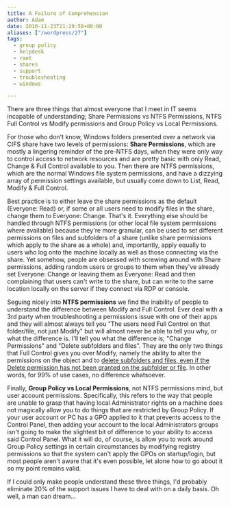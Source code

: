```yaml
---
title: A Failure of Comprehension
author: Adam
date: 2010-11-23T21:29:58+00:00
aliases: ["/wordpress/27"]
tags:
  - group policy
  - helpdesk
  - rant
  - shares
  - support
  - troubleshooting
  - windows

---
```

There are three things that almost everyone that I meet in IT seems incapable of understanding; Share Permissions vs NTFS Permissions, NTFS Full Control vs Modify permissions and Group Policy vs Local Permissions.

For those who don't know, Windows folders presented over a network via CIFS share have two levels of permissions: **Share Permissions**, which are mostly a lingering reminder of the pre-NTFS days, when they were only way to control access to network resources and are pretty basic with only Read, Change & Full Control available to you. Then there are NTFS permissions, which are the normal Windows file system permissions, and have a dizzying array of permission settings available, but usually come down to List, Read, Modify & Full Control.

Best practice is to either leave the share permissions as the default (Everyone: Read) or, if some or all users need to modify files in the share, change them to Everyone: Change. That's it. Everything else should be handled through NTFS permissions (or other local file system permissions where available) because they're more granular, can be used to set different permissions on files and subfolders of a share (unlike share permissions which apply to the share as a whole) and, importantly, apply equally to users who log onto the machine locally as well as those connecting via the share. Yet somehow, people are obsessed with screwing around with Share permissions, adding random users or groups to them when they've already set Everyone: Change or leaving them as Everyone: Read and then complaining that users can't write to the share, but can write to the same location locally on the server if they connect via RDP or console.

Seguing nicely into **NTFS permissions** we find the inability of people to understand the difference between Modify and Full Control. Ever deal with a 3rd party when troubleshooting a permissions issue with one of their apps and they will almost always tell you "The users need Full Control on that folder/file, not just Modify" but will almost never be able to tell you why, or what the difference is. I'll tell you what the difference is; "Change Permissions" and "Delete subfolders and files". They are the only two things that Full Control gives you over Modify, namely the ability to alter the permissions on the object and to [delete subfolders and files, even if the Delete permission has not been granted on the subfolder or file][1]. In other words, for 99% of use cases, no difference whatsoever.

Finally, **Group Policy vs Local Permissions**, not NTFS permissions mind, but user account permissions. Specifically, this refers to the way that people are unable to grasp that having local Administrator rights on a machine does not magically allow you to do things that are restricted by Group Policy. If your user account or PC has a GPO applied to it that prevents access to the Control Panel, then adding your account to the local Administrators groups isn't going to make the slightest bit of difference to your ability to access said Control Panel. What it will do, of course, is allow you to work around Group Policy settings in certain circumstances by modifying registry permissions so that the system can't apply the GPOs on startup/login, but most people aren't aware that it's even possible, let alone how to go about it so my point remains valid.

If I could only make people understand these three things, I'd probably eliminate 20% of the support issues I have to deal with on a daily basis. Oh well, a man can dream...

 [1]: http://technet.microsoft.com/en-us/library/cc787794(WS.10).aspx
